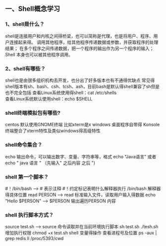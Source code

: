 ## 一、Shell概念学习
### 1、shell是什么？
shell是连接用户和内核之间得桥梁，也可以简称是代理，也是将用户、程序、用户连接起来得。
调用其他程序，给其他程序传递数据或参数，并获取程序的处理结果；
在多个程序之间传递数据，把一个程序的输出作为另一个程序的输入；
Shell 本身也可以被其他程序调用。
### 2、shell有哪些？
shell也是由很多组织机构去开发，也分出了好多版本也有不通得优缺点
常见得shell版本有sh、bash、csh、tcsh、ash，目前bash是默认得shell兼容了sh但是也不完全包括
查看Linux系统使用得shell：cat /etc/shells 	
查看Linux系统默认使用shell：echo $SHELL 
### shell终端模拟包有哪些?
centos 默认使用GNOME终端
比如xterm是x windows 桌面程序自带得
Konsole终端整合了xterm特性及类似windows得高级特性
### shell命令集合？
echo 输出命令，可以输出数字、变量、字符串等，格式 echo "Java语言" 或者 echo " java 语言 " （先输入" 之后内容 之后 ")
### shell 第一个脚本？
#！/bin/bash  --> # 表示注释 #！约定标记表明什么解释器执行 /bin/bash 解释器得具体位置
read PERSON --> read 标准输入文件，读取用户输入得数据
echo "Hello $PERSON" --> $PERSON 输出遍历PERSON 内容
### shell 执行脚本方式？
source test.sh --> source 命令读取并在当前环境执行脚本
sh test.sh
./tesh.sh 增加执行权限 chmod +x test.sh 
shell 变量得操作
查看进程号及位置
ps -aux | grep redis
ll /proc/5393/cwd	
